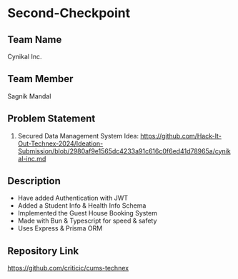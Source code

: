 # Second-Checkpoint

## Team Name
Cynikal Inc.

## Team Member
Sagnik Mandal

## Problem Statement
1. Secured Data Management System
Idea: https://github.com/Hack-It-Out-Technex-2024/Ideation-Submission/blob/2980af9e1565dc4233a91c616c0f6ed41d78965a/cynikal-inc.md

## Description
- Have added Authentication with JWT
- Added a Student Info & Health Info Schema
- Implemented the Guest House Booking System
- Made with Bun & Typescript for speed & safety
- Uses Express & Prisma ORM

## Repository Link
https://github.com/criticic/cums-technex
